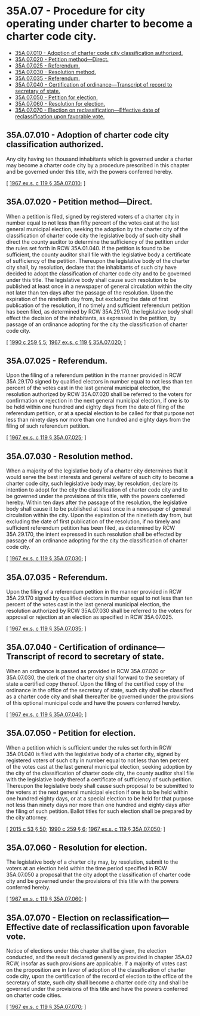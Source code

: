 # 35A.07 - Procedure for city operating under charter to become a charter code city.
* [35A.07.010 - Adoption of charter code city classification authorized.](#35a07010---adoption-of-charter-code-city-classification-authorized)
* [35A.07.020 - Petition method—Direct.](#35a07020---petition-methoddirect)
* [35A.07.025 - Referendum.](#35a07025---referendum)
* [35A.07.030 - Resolution method.](#35a07030---resolution-method)
* [35A.07.035 - Referendum.](#35a07035---referendum)
* [35A.07.040 - Certification of ordinance—Transcript of record to secretary of state.](#35a07040---certification-of-ordinancetranscript-of-record-to-secretary-of-state)
* [35A.07.050 - Petition for election.](#35a07050---petition-for-election)
* [35A.07.060 - Resolution for election.](#35a07060---resolution-for-election)
* [35A.07.070 - Election on reclassification—Effective date of reclassification upon favorable vote.](#35a07070---election-on-reclassificationeffective-date-of-reclassification-upon-favorable-vote)
## 35A.07.010 - Adoption of charter code city classification authorized.
Any city having ten thousand inhabitants which is governed under a charter may become a charter code city by a procedure prescribed in this chapter and be governed under this title, with the powers conferred hereby.

\[ [1967 ex.s. c 119 § 35A.07.010](https://leg.wa.gov/CodeReviser/documents/sessionlaw/1967ex1c119.pdf?cite=1967%20ex.s.%20c%20119%20§%2035A.07.010); \]

## 35A.07.020 - Petition method—Direct.
When a petition is filed, signed by registered voters of a charter city in number equal to not less than fifty percent of the votes cast at the last general municipal election, seeking the adoption by the charter city of the classification of charter code city the legislative body of such city shall direct the county auditor to determine the sufficiency of the petition under the rules set forth in RCW 35A.01.040. If the petition is found to be sufficient, the county auditor shall file with the legislative body a certificate of sufficiency of the petition. Thereupon the legislative body of the charter city shall, by resolution, declare that the inhabitants of such city have decided to adopt the classification of charter code city and to be governed under this title. The legislative body shall cause such resolution to be published at least once in a newspaper of general circulation within the city not later than ten days after the passage of the resolution. Upon the expiration of the ninetieth day from, but excluding the date of first publication of the resolution, if no timely and sufficient referendum petition has been filed, as determined by RCW 35A.29.170, the legislative body shall effect the decision of the inhabitants, as expressed in the petition, by passage of an ordinance adopting for the city the classification of charter code city.

\[ [1990 c 259 § 5](https://leg.wa.gov/CodeReviser/documents/sessionlaw/1990c259.pdf?cite=1990%20c%20259%20§%205); [1967 ex.s. c 119 § 35A.07.020](https://leg.wa.gov/CodeReviser/documents/sessionlaw/1967ex1c119.pdf?cite=1967%20ex.s.%20c%20119%20§%2035A.07.020); \]

## 35A.07.025 - Referendum.
Upon the filing of a referendum petition in the manner provided in RCW 35A.29.170 signed by qualified electors in number equal to not less than ten percent of the votes cast in the last general municipal election, the resolution authorized by RCW 35A.07.020 shall be referred to the voters for confirmation or rejection in the next general municipal election, if one is to be held within one hundred and eighty days from the date of filing of the referendum petition, or at a special election to be called for that purpose not less than ninety days nor more than one hundred and eighty days from the filing of such referendum petition.

\[ [1967 ex.s. c 119 § 35A.07.025](https://leg.wa.gov/CodeReviser/documents/sessionlaw/1967ex1c119.pdf?cite=1967%20ex.s.%20c%20119%20§%2035A.07.025); \]

## 35A.07.030 - Resolution method.
When a majority of the legislative body of a charter city determines that it would serve the best interests and general welfare of such city to become a charter code city, such legislative body may, by resolution, declare its intention to adopt for the city the classification of charter code city and to be governed under the provisions of this title, with the powers conferred hereby. Within ten days after the passage of the resolution, the legislative body shall cause it to be published at least once in a newspaper of general circulation within the city. Upon the expiration of the ninetieth day from, but excluding the date of first publication of the resolution, if no timely and sufficient referendum petition has been filed, as determined by RCW 35A.29.170, the intent expressed in such resolution shall be effected by passage of an ordinance adopting for the city the classification of charter code city.

\[ [1967 ex.s. c 119 § 35A.07.030](https://leg.wa.gov/CodeReviser/documents/sessionlaw/1967ex1c119.pdf?cite=1967%20ex.s.%20c%20119%20§%2035A.07.030); \]

## 35A.07.035 - Referendum.
Upon the filing of a referendum petition in the manner provided in RCW 35A.29.170 signed by qualified electors in number equal to not less than ten percent of the votes cast in the last general municipal election, the resolution authorized by RCW 35A.07.030 shall be referred to the voters for approval or rejection at an election as specified in RCW 35A.07.025.

\[ [1967 ex.s. c 119 § 35A.07.035](https://leg.wa.gov/CodeReviser/documents/sessionlaw/1967ex1c119.pdf?cite=1967%20ex.s.%20c%20119%20§%2035A.07.035); \]

## 35A.07.040 - Certification of ordinance—Transcript of record to secretary of state.
When an ordinance is passed as provided in RCW 35A.07.020 or 35A.07.030, the clerk of the charter city shall forward to the secretary of state a certified copy thereof. Upon the filing of the certified copy of the ordinance in the office of the secretary of state, such city shall be classified as a charter code city and shall thereafter be governed under the provisions of this optional municipal code and have the powers conferred hereby.

\[ [1967 ex.s. c 119 § 35A.07.040](https://leg.wa.gov/CodeReviser/documents/sessionlaw/1967ex1c119.pdf?cite=1967%20ex.s.%20c%20119%20§%2035A.07.040); \]

## 35A.07.050 - Petition for election.
When a petition which is sufficient under the rules set forth in RCW 35A.01.040 is filed with the legislative body of a charter city, signed by registered voters of such city in number equal to not less than ten percent of the votes cast at the last general municipal election, seeking adoption by the city of the classification of charter code city, the county auditor shall file with the legislative body thereof a certificate of sufficiency of such petition. Thereupon the legislative body shall cause such proposal to be submitted to the voters at the next general municipal election if one is to be held within one hundred eighty days, or at a special election to be held for that purpose not less than ninety days nor more than one hundred and eighty days after the filing of such petition. Ballot titles for such election shall be prepared by the city attorney.

\[ [2015 c 53 § 50](https://lawfilesext.leg.wa.gov/biennium/2015-16/Pdf/Bills/Session%20Laws/House/1806-S.SL.pdf?cite=2015%20c%2053%20§%2050); [1990 c 259 § 6](https://leg.wa.gov/CodeReviser/documents/sessionlaw/1990c259.pdf?cite=1990%20c%20259%20§%206); [1967 ex.s. c 119 § 35A.07.050](https://leg.wa.gov/CodeReviser/documents/sessionlaw/1967ex1c119.pdf?cite=1967%20ex.s.%20c%20119%20§%2035A.07.050); \]

## 35A.07.060 - Resolution for election.
The legislative body of a charter city may, by resolution, submit to the voters at an election held within the time period specified in RCW 35A.07.050 a proposal that the city adopt the classification of charter code city and be governed under the provisions of this title with the powers conferred hereby.

\[ [1967 ex.s. c 119 § 35A.07.060](https://leg.wa.gov/CodeReviser/documents/sessionlaw/1967ex1c119.pdf?cite=1967%20ex.s.%20c%20119%20§%2035A.07.060); \]

## 35A.07.070 - Election on reclassification—Effective date of reclassification upon favorable vote.
Notice of elections under this chapter shall be given, the election conducted, and the result declared generally as provided in chapter 35A.02 RCW, insofar as such provisions are applicable. If a majority of votes cast on the proposition are in favor of adoption of the classification of charter code city, upon the certification of the record of election to the office of the secretary of state, such city shall become a charter code city and shall be governed under the provisions of this title and have the powers conferred on charter code cities.

\[ [1967 ex.s. c 119 § 35A.07.070](https://leg.wa.gov/CodeReviser/documents/sessionlaw/1967ex1c119.pdf?cite=1967%20ex.s.%20c%20119%20§%2035A.07.070); \]

